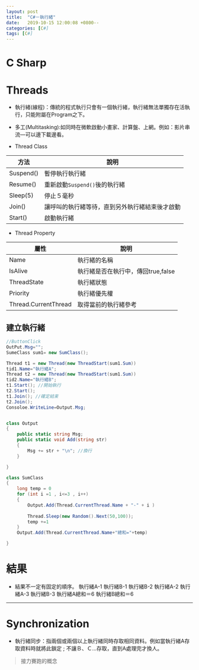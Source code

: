 ```yaml
---
layout: post
title:  "C#－執行緒"
date:   2019-10-15 12:00:08 +0800--
categories: [C#]
tags: [C#]  
---
```


# C Sharp
# Threads

* 執行緒(線程)：傳統的程式執行只會有一個執行緒，執行緒無法單獨存在活執行，只能附屬在Program之下。

* 多工(Multitasking):如同時在微軟啟動小畫家、計算盤、上網。例如：影片串流—可以邊下載邊看。

- Thread Class

|方法|說明|
|---|---|
|Suspend()|暫停執行執行緒|
|Resume()|重新啟動`Suspend()`後的執行緒|
|Sleep(5)|停止５毫秒|
|Join()|讓呼叫的執行緒等待，直到另外執行緒結束後才啟動|
|Start()|啟動執行緒|

- Thread Property

|屬性|說明|
|---|---|
|Name|執行緒的名稱|
|IsAlive|執行緒是否在執行中，傳回true,false|
|ThreadState|執行緒狀態|
|Priority|執行緒優先權|
|Thread.CurrentThread|取得當前的執行緒參考|


## 建立執行緒

```c#
//ButtonClick
OutPut.Msg="";
SumeClass sum1= new SumClass();

Thread t1 = new Thread(new ThreadStart(sum1.Sum))
tid1.Name="執行緒A";
Thread t2 = new Thread(new ThreadStart(sum1.Sum))
tid2.Name="執行緒B";
t1.Start(); //開始執行
t2.Start();
t1.Join(); //確定結束
t2.Join();
Consoloe.WriteLine=Output.Msg;


class Output
{
    public static string Msg;
    public static void Add(string str)
    {
        Msg += str + "\n"; //換行
    }

}

class SumClass
{
    long temp = 0
    for (int i =1 , i<=3 , i++)
    {
        Output.Add(Thread.CurrentThread.Name + "-" + i )
        
        Thread.Sleep(new Random().Next(50,100));
        temp +=1
    }
    Output.Add(Thread.CurrentThread.Name+"總和="+temp)

}

```

# 結果
* 結果不一定有固定的順序。
執行緒A-1
執行緒B-1
執行緒B-2
執行緒A-2
執行緒A-3
執行緒B-3
執行緒A總和＝6
執行緒B總和＝6

---

# Synchronization
* 執行緒同步：指兩個或兩個以上執行緒同時存取相同資料。例如當執行緒A存取資料時就將此鎖定 ; 不讓Ｂ、Ｃ...存取，直到A處理完才換人。
> 接力賽跑的概念

